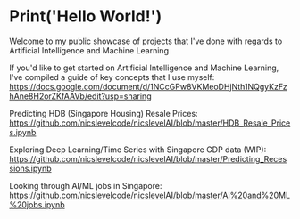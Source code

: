 # Print('Hello World!')

Welcome to my public showcase of projects that I've done with regards to Artificial Intelligence and Machine Learning

If you'd like to get started on Artificial Intelligence and Machine Learning, I've compiled a guide of key concepts that I use myself:
https://docs.google.com/document/d/1NCcGPw8VKMeoDHjNth1NQgyKzFzhAne8H2orZKfAAVb/edit?usp=sharing

Predicting HDB (Singapore Housing) Resale Prices: https://github.com/nicslevelcode/nicslevelAI/blob/master/HDB_Resale_Prices.ipynb

Exploring Deep Learning/Time Series with Singapore GDP data (WIP): https://github.com/nicslevelcode/nicslevelAI/blob/master/Predicting_Recessions.ipynb

Looking through AI/ML jobs in Singapore: https://github.com/nicslevelcode/nicslevelAI/blob/master/AI%20and%20ML%20jobs.ipynb


